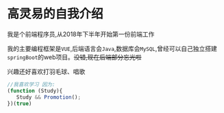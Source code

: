 # 高灵易的自我介绍

我是个前端程序员,从2018年下半年开始第一份前端工作

我的主要编程框架是`VUE`,后端语言会`Java`,数据库会`MySQL`,曾经可以自己独立搭建`springBoot`的web项目。~~没错,现在后端部分忘光啦~~

兴趣还好喜欢打羽毛球、唱歌

``` javascript
//我喜欢学习 因为:
(function (Study){
   Study && Promotion();
})(true)

```
